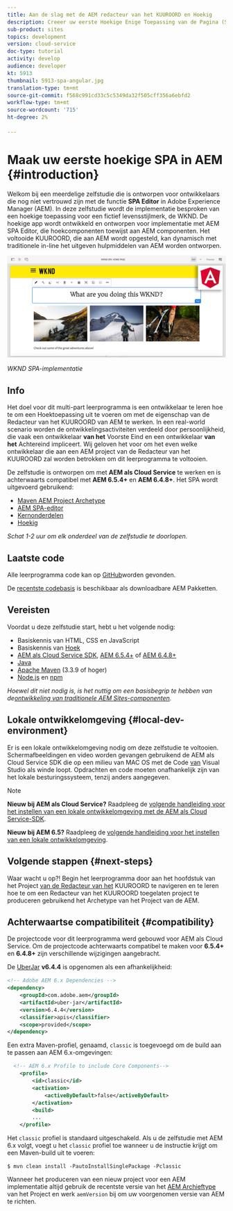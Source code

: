 ```yaml
---
title: Aan de slag met de AEM redacteur van het KUUROORD en Hoekig
description: Creeer uw eerste Hoekige Enige Toepassing van de Pagina (SPA) die in Adobe Experience Manager, AEM met het KND KUUROORD editable is. Leer hoe te om tot een KUUROORD te leiden gebruikend het Hoekse JS kader met AEM Redacteur van het KUUROORD. Deze meerdelige zelfstudie doorloopt de implementatie van een hoekige toepassing voor een fictief levensstijlmerk, de WKND. Het leerprogramma behandelt het eind tot eind verwezenlijking van SPA en de integratie met AEM.
sub-product: sites
topics: development
version: cloud-service
doc-type: tutorial
activity: develop
audience: developer
kt: 5913
thumbnail: 5913-spa-angular.jpg
translation-type: tm+mt
source-git-commit: f568c991cd33c5c5349da32f505cff356a6ebfd2
workflow-type: tm+mt
source-wordcount: '715'
ht-degree: 2%

---
```



# Maak uw eerste hoekige SPA in AEM {#introduction}

Welkom bij een meerdelige zelfstudie die is ontworpen voor ontwikkelaars die nog niet vertrouwd zijn met de functie **SPA Editor** in Adobe Experience Manager (AEM). In deze zelfstudie wordt de implementatie besproken van een hoekige toepassing voor een fictief levensstijlmerk, de WKND. De hoekige app wordt ontwikkeld en ontworpen voor implementatie met AEM SPA Editor, die hoekcomponenten toewijst aan AEM componenten. Het voltooide KUUROORD, die aan AEM wordt opgesteld, kan dynamisch met traditionele in-line het uitgeven hulpmiddelen van AEM worden ontworpen.

![Uiteindelijke SPA geïmplementeerd](assets/wknd-spa-implementation.png)

*WKND SPA-implementatie*

## Info

Het doel voor dit multi-part leerprogramma is een ontwikkelaar te leren hoe te om een Hoektoepassing uit te voeren om met de eigenschap van de Redacteur van het KUUROORD van AEM te werken. In een real-world scenario worden de ontwikkelingsactiviteiten verdeeld door persoonlijkheid, die vaak een ontwikkelaar **van het** Voorste Eind en een ontwikkelaar **van het** Achtereind impliceert. Wij geloven het voor om het even welke ontwikkelaar die aan een AEM project van de Redacteur van het KUUROORD zal worden betrokken om dit leerprogramma te voltooien.

De zelfstudie is ontworpen om met **AEM als Cloud Service** te werken en is achterwaarts compatibel met **AEM 6.5.4+** en **AEM 6.4.8+**. Het SPA wordt uitgevoerd gebruikend:

* [Maven AEM Project Archetype](https://docs.adobe.com/content/help/en/experience-manager-core-components/using/developing/archetype/overview.html)
* [AEM SPA-editor](https://docs.adobe.com/content/help/en/experience-manager-65/developing/headless/spas/spa-walkthrough.html#content-editing-experience-with-spa)
* [Kernonderdelen](https://docs.adobe.com/content/help/en/experience-manager-core-components/using/introduction.html)
* [Hoekig](https://angular.io/)

*Schat 1-2 uur om elk onderdeel van de zelfstudie te doorlopen.*

## Laatste code

Alle leerprogramma code kan op [GitHub](https://github.com/adobe/aem-guides-wknd-spa)worden gevonden.

De [recentste codebasis](https://github.com/adobe/aem-guides-wknd-spa/releases) is beschikbaar als downloadbare AEM Pakketten.

## Vereisten

Voordat u deze zelfstudie start, hebt u het volgende nodig:

* Basiskennis van HTML, CSS en JavaScript
* Basiskennis van [Hoek](https://angular.io/)
* [AEM als Cloud Service SDK](https://docs.adobe.com/content/help/en/experience-manager-learn/cloud-service/local-development-environment-set-up/aem-runtime.html#download-the-aem-as-a-cloud-service-sdk), [AEM 6.5.4+](https://helpx.adobe.com/experience-manager/aem-releases-updates.html#65) of [AEM 6.4.8+](https://helpx.adobe.com/experience-manager/aem-releases-updates.html#64)
* [Java](https://downloads.experiencecloud.adobe.com/content/software-distribution/en/general.html)
* [Apache Maven](https://maven.apache.org/) (3.3.9 of hoger)
* [Node.js](https://nodejs.org/en/) en [npm](https://www.npmjs.com/)

*Hoewel dit niet nodig is, is het nuttig om een basisbegrip te hebben van de[ontwikkeling van traditionele AEM Sites-componenten](https://docs.adobe.com/content/help/en/experience-manager-learn/getting-started-wknd-tutorial-develop/overview.html).*

## Lokale ontwikkelomgeving {#local-dev-environment}

Er is een lokale ontwikkelomgeving nodig om deze zelfstudie te voltooien. Schermafbeeldingen en video worden gevangen gebruikend de AEM als Cloud Service SDK die op een milieu van MAC OS met de Code [van](https://code.visualstudio.com/) Visual Studio als winde loopt. Opdrachten en code moeten onafhankelijk zijn van het lokale besturingssysteem, tenzij anders aangegeven.

>[!NOTE]
>
> **Nieuw bij AEM als Cloud Service?** Raadpleeg de [volgende handleiding voor het instellen van een lokale ontwikkelomgeving met de AEM als Cloud Service-SDK](https://docs.adobe.com/content/help/en/experience-manager-learn/cloud-service/local-development-environment-set-up/overview.html).
>
> **Nieuw bij AEM 6.5?** Raadpleeg de [volgende handleiding voor het instellen van een lokale ontwikkelomgeving](https://docs.adobe.com/content/help/en/experience-manager-learn/foundation/development/set-up-a-local-aem-development-environment.html).

## Volgende stappen {#next-steps}

Waar wacht u op?! Begin het leerprogramma door aan het hoofdstuk van het Project [van de Redacteur van het](create-project.md) KUUROORD te navigeren en te leren hoe te om een Redacteur van het KUUROORD toegelaten project te produceren gebruikend het Archetype van het Project van de AEM.

## Achterwaartse compatibiliteit {#compatibility}

De projectcode voor dit leerprogramma werd gebouwd voor AEM als Cloud Service. Om de projectcode achterwaarts compatibel te maken voor **6.5.4+** en **6.4.8+** zijn verschillende wijzigingen aangebracht.

De [UberJar](https://docs.adobe.com/content/help/en/experience-manager-65/developing/devtools/ht-projects-maven.html#what-is-the-uberjar) **v6.4.4** is opgenomen als een afhankelijkheid:

```xml
<!-- Adobe AEM 6.x Dependencies -->
<dependency>
    <groupId>com.adobe.aem</groupId>
    <artifactId>uber-jar</artifactId>
    <version>6.4.4</version>
    <classifier>apis</classifier>
    <scope>provided</scope>
</dependency>
```

Een extra Maven-profiel, genaamd, `classic` is toegevoegd om de build aan te passen aan AEM 6.x-omgevingen:

```xml
  <!-- AEM 6.x Profile to include Core Components-->
    <profile>
        <id>classic</id>
        <activation>
            <activeByDefault>false</activeByDefault>
        </activation>
        <build>
        ...
    </profile>
```

Het `classic` profiel is standaard uitgeschakeld. Als u de zelfstudie met AEM 6.x volgt, voegt u het `classic` profiel toe wanneer u de instructie krijgt om een Maven-build uit te voeren:

```shell
$ mvn clean install -PautoInstallSinglePackage -Pclassic
```

Wanneer het produceren van een nieuw project voor een AEM implementatie altijd gebruik de recentste versie van het [AEM Archieftype](https://github.com/adobe/aem-project-archetype) van het Project en werk `aemVersion` bij om uw voorgenomen versie van AEM te richten.

